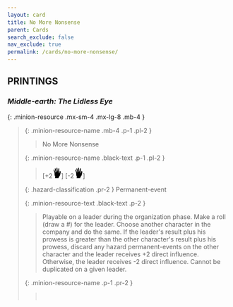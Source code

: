 ```yaml
---
layout: card
title: No More Nonsense
parent: Cards
search_exclude: false
nav_exclude: true
permalink: /cards/no-more-nonsense/
---
```


## PRINTINGS


### _Middle-earth: The Lidless Eye_

{: .minion-resource .mx-sm-4 .mx-lg-8 .mb-4 }
> {: .minion-resource-name .mb-4 .p-1 .pl-2 }
> > <div class="hazard-mp"></div>
> > <div class="card-name">No More Nonsense</div>
>
> {: .minion-resource-name .black-text .p-1 .pl-2 }
> > [+2![](/assets/images/di.svg)] [-2![](/assets/images/di.svg)]
>
> {: .hazard-classification .pr-2 }
> Permanent-event
>
> {: .minion-resource-text .black-text .p-2 }
> > Playable on a leader during the organization phase. Make a roll (draw a #) for the leader. Choose another character in the company and do the same. If the leader's result plus his prowess is greater than the other character's result plus his prowess, discard any hazard permanent-events on the other character and the leader receives +2 direct influence. Otherwise, the leader receives -2 direct influence. Cannot be duplicated on a given leader. 
> 
> {: .minion-resource-name .p-1 .pr-2 }
> > <div class="card-shield"></div>
> > <div class="card-corruption-white">&nbsp;</div>
